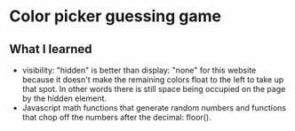 # Color picker guessing game

## What I learned
* visibility: "hidden" is better than display: "none" for this website because it doesn't make the remaining colors float to the left to take up that spot. In other words there is still space being occupied on the page by the hidden element.
* Javascript math functions that generate random numbers and functions that chop off the numbers after the decimal: floor().